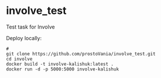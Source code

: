 # involve_test
Test task for Involve

Deploy locally:
```
#
git clone https://github.com/prostoVania/involve_test.git
cd involve
docker build -t involve-kalishuk:latest .
docker run -d -p 5000:5000 involve-kalishuk
```